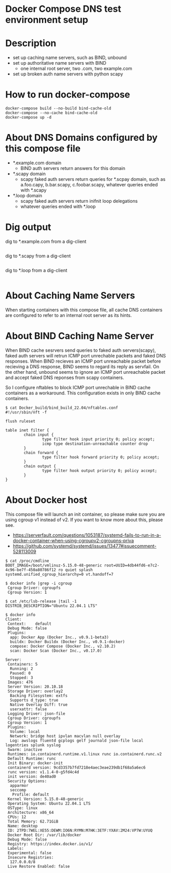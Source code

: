 # Docker Compose DNS test environment setup

# Description

- set up caching name servers, such as BIND, unbound
- set up authoritative name servers with BIND
  - one internal root server, two .com, two example.com
- set up broken auth name servers with python scapy

# How to run docker-compose

```text
docker-compose build --no-build bind-cache-old
docker-compose --no-cache bind-cache-old
docker-compose up -d
```

# About DNS Domains configured by this compose file

- *.example.com domain
  - BIND auth servers return answers for this domain
- *.scapy domain
  - scapy faked auth servers return queries for *.scpay domain, such as a.foo.capy, b.bar.scapy, c.foobar.scapy, whatever queries ended with *.scapy
- *.loop domain
  - scapy faked auth servers return inifnit loop delegations
  - whatever queries ended with *.loop

# Dig output

dig to *.example.com from a dig-client
```
```

dig to *.scapy from a dig-client
```
```

dig to *.loop from a dig-client
```
```

# About Caching Name Servers

When starting containers with this compose file, all cache DNS containers are configured to refer to an internal root server as its hints.

# About BIND Caching Name Server

When BIND cache sesrvers send queries to faked auth servers(scapy), faked auth servers will retrun ICMP port unrechable packets and faked DNS responses.
When BIND recieves an ICMP port unreachable packet before recieving a DNS response, BIND seems to regard its reply as servfail.
On the other hand, unbound seems to ignore an ICMP port unreachable packet and accept faked DNS reponses from scapy containers.

So I configure nftables to block ICMP port unrechable in BIND cache containers as a workaround.
This configuration exists in only BIND cache containers.

```text
$ cat Docker_build/bind_build_22.04/nftables.conf 
#!/usr/sbin/nft -f

flush ruleset

table inet filter {
        chain input {
                type filter hook input priority 0; policy accept;
                icmp type destination-unreachable counter drop
        }
        chain forward {
                type filter hook forward priority 0; policy accept;
        }
        chain output {
                type filter hook output priority 0; policy accept;
        }
}
```

# About Docker host

This compose file will launch an init container, so please make sure you are using cgroup v1 instead of v2.
If you want to know more about this, please see.

- https://serverfault.com/questions/1053187/systemd-fails-to-run-in-a-docker-container-when-using-cgroupv2-cgroupns-priva
- https://github.com/systemd/systemd/issues/13477#issuecomment-528113009

```text
$ cat /proc/cmdline 
BOOT_IMAGE=/boot/vmlinuz-5.15.0-48-generic root=UUID=4db44fd6-e7c2-4c96-be7f-450a80786f12 ro quiet splash systemd.unified_cgroup_hierarchy=0 vt.handoff=7

$ docker info |grep -i cgroup
 Cgroup Driver: cgroupfs
 Cgroup Version: 1
```

```text
$ cat /etc/lsb-release |tail -1
DISTRIB_DESCRIPTION="Ubuntu 22.04.1 LTS"

$ docker info
Client:
 Context:    default
 Debug Mode: false
 Plugins:
  app: Docker App (Docker Inc., v0.9.1-beta3)
  buildx: Docker Buildx (Docker Inc., v0.9.1-docker)
  compose: Docker Compose (Docker Inc., v2.10.2)
  scan: Docker Scan (Docker Inc., v0.17.0)

Server:
 Containers: 5
  Running: 2
  Paused: 0
  Stopped: 3
 Images: 476
 Server Version: 20.10.18
 Storage Driver: overlay2
  Backing Filesystem: extfs
  Supports d_type: true
  Native Overlay Diff: true
  userxattr: false
 Logging Driver: json-file
 Cgroup Driver: cgroupfs
 Cgroup Version: 1
 Plugins:
  Volume: local
  Network: bridge host ipvlan macvlan null overlay
  Log: awslogs fluentd gcplogs gelf journald json-file local logentries splunk syslog
 Swarm: inactive
 Runtimes: io.containerd.runtime.v1.linux runc io.containerd.runc.v2
 Default Runtime: runc
 Init Binary: docker-init
 containerd version: 9cd3357b7fd7218e4aec3eae239db1f68a5a6ec6
 runc version: v1.1.4-0-g5fd4c4d
 init version: de40ad0
 Security Options:
  apparmor
  seccomp
   Profile: default
 Kernel Version: 5.15.0-48-generic
 Operating System: Ubuntu 22.04.1 LTS
 OSType: linux
 Architecture: x86_64
 CPUs: 12
 Total Memory: 62.71GiB
 Name: desktop
 ID: 2TPD:7WEL:XE55:DEWM:IO6N:RYMN:M7HK:3ETF:YXAV:2M24:VP7W:UYUQ
 Docker Root Dir: /var/lib/docker
 Debug Mode: false
 Registry: https://index.docker.io/v1/
 Labels:
 Experimental: false
 Insecure Registries:
  127.0.0.0/8
 Live Restore Enabled: false
```